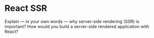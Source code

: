 # React SSR

Explain — in your own words — why server-side rendering (SSR) is important? How would you build a server-side rendered application with React?
